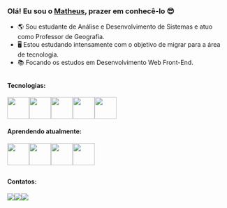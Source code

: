### Olá! Eu sou o <a href="https://www.linkedin.com/in/matheus-gamas-g/" target="_blank">Matheus</a>, prazer em conhecê-lo 😎

- 🌎 Sou estudante de Análise e Desenvolvimento de Sistemas e atuo como Professor de Geografia.
- 🖥 Estou estudando intensamente com o objetivo de migrar para a área de tecnologia.
- 📚 Focando os estudos em Desenvolvimento Web Front-End.

##

#### Tecnologias:
<div style="display:flex">
  <img height="50rem" src="https://cdn.jsdelivr.net/gh/devicons/devicon/icons/html5/html5-original.svg" />
  <img height="50rem" src="https://cdn.jsdelivr.net/gh/devicons/devicon/icons/css3/css3-original.svg" />
  <img height="50rem" src="https://cdn.jsdelivr.net/gh/devicons/devicon/icons/javascript/javascript-plain.svg" />
  <img height="50rem" src="https://cdn.jsdelivr.net/gh/devicons/devicon/icons/git/git-original.svg" />
  <img height="50rem" src="https://cdn.jsdelivr.net/gh/devicons/devicon/icons/github/github-original-wordmark.svg" />
</div>

#### Aprendendo atualmente:

<div style="display:flex">
  <img height="50rem" src="https://cdn.jsdelivr.net/gh/devicons/devicon/icons/bootstrap/bootstrap-plain-wordmark.svg" />
  <img height="50rem" src="https://cdn.jsdelivr.net/gh/devicons/devicon/icons/react/react-original.svg" />
  <img height="50rem" src="https://cdn.jsdelivr.net/gh/devicons/devicon/icons/postgresql/postgresql-plain-wordmark.svg" />
  <img height="50rem" src="https://cdn.jsdelivr.net/gh/devicons/devicon/icons/nodejs/nodejs-original-wordmark.svg" />
</div>

##

#### Contatos:

<div style="display:flex">
  <a href="https://www.linkedin.com/in/matheus-gamas-g/" target="_blank"><img src="https://img.shields.io/badge/LinkedIn-0077B5?style=for-the-badge&logo=linkedin&logoColor=white"></a>
  <a href="https://www.instagram.com/matheus.guimaraes_/" target="_blank"><img src="https://img.shields.io/badge/Instagram-E4405F?style=for-the-badge&logo=instagram&logoColor=white"></a>
  <a href="mailto:matheusgamasg@gmail.com" target="_blank"><img src="https://img.shields.io/badge/Gmail-D14836?style=for-the-badge&logo=gmail&logoColor=white"></a>
</div>






